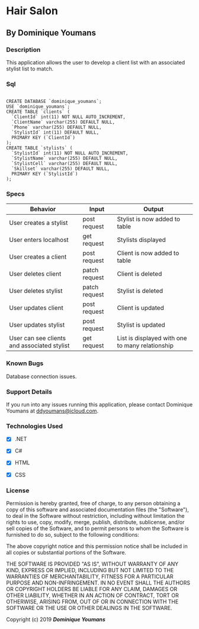 # Hair Salon

## By **Dominique Youmans**



### Description

This application allows the user to develop a client list with an associated stylist list to match.

### Sql
```

CREATE DATABASE `dominique_youmans`;
USE `dominique_youmans`;  
CREATE TABLE `clients` (  
  `ClientId` int(11) NOT NULL AUTO_INCREMENT,  
  `ClientName` varchar(255) DEFAULT NULL,  
  `Phone` varchar(255) DEFAULT NULL,  
  `StylistId` int(11) DEFAULT NULL,  
  PRIMARY KEY (`ClientId`)  
);
CREATE TABLE `stylists` (  
  `StylistId` int(11) NOT NULL AUTO_INCREMENT,  
  `StylistName` varchar(255) DEFAULT NULL,  
  `StylistCell` varchar(255) DEFAULT NULL,  
  `Skillset` varchar(255) DEFAULT NULL,  
  PRIMARY KEY (`StylistId`)  
);

```
   

   


### Specs
|Behavior| Input | Output | 
|--|--|--|
|User creates a stylist  | post request  |	Stylist is now added to table |
|	User enters localhost | get request |Stylists displayed |
|User creates a client | post request | Client is now added to table |
|User deletes client | patch request | Client is deleted |
|User deletes stylist | patch request | Stylist is deleted |
|User updates client | post request | Client is updated |
|User updates stylist | post request | Stylist is updated |
|User can see clients and associated stylist | get request | List is displayed with one to many relationship |





### Known Bugs

Database connection issues.

### Support Details

If you run into any issues running this application, please contact Dominique Youmans at ddyoumans@icloud.com.

### Technologies Used

 - [x] .NET
 - [x] C#
 - [x] HTML
 - [x] CSS


### License

Permission is hereby granted, free of charge, to any person obtaining a copy of this software and associated documentation files (the "Software"), to deal in the Software without restriction, including without limitation the rights to use, copy, modify, merge, publish, distribute, sublicense, and/or sell copies of the Software, and to permit persons to whom the Software is furnished to do so, subject to the following conditions:

The above copyright notice and this permission notice shall be included in all copies or substantial portions of the Software.

THE SOFTWARE IS PROVIDED "AS IS", WITHOUT WARRANTY OF ANY KIND, EXPRESS OR IMPLIED, INCLUDING BUT NOT LIMITED TO THE WARRANTIES OF MERCHANTABILITY, FITNESS FOR A PARTICULAR PURPOSE AND NON-INFRINGEMENT. IN NO EVENT SHALL THE AUTHORS OR COPYRIGHT HOLDERS BE LIABLE FOR ANY CLAIM, DAMAGES OR OTHER LIABILITY, WHETHER IN AN ACTION OF CONTRACT, TORT OR OTHERWISE, ARISING FROM, OUT OF OR IN CONNECTION WITH THE SOFTWARE OR THE USE OR OTHER DEALINGS IN THE SOFTWARE.

Copyright (c) 2019 **_Dominique Youmans_**
